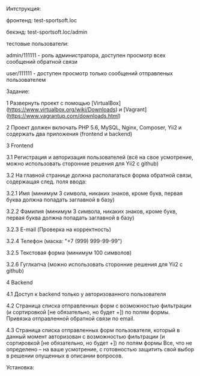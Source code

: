 Интструкция:

фронтенд: test-sportsoft.loc

бекэнд: test-sportsoft.loc/admin

тестовые пользователи: 

admin/111111 - роль администратора, доступен просмотр всех сообщений обратной связи

user/111111 - доступен просмотр только сообщений отправленых пользователем



Задание:

1 Развернуть проект с помощью [VirtualBox] (https://www.virtualbox.org/wiki/Downloads) и [Vagrant]
(https://www.vagrantup.com/downloads.html)

2 Проект должен включать PHP 5.6, MySQL, Nginx, Composer, Yii2 и содержать два приложения
(frontend и backend)

3 Frontend

3.1 Регистрация и авторизация пользователей (всё на свое усмотрение, можно использовать
сторонние решения для Yii2 с github)

3.2 На главной странице должна располагаться форма обратной связи, содержащая след. поля ввода:

3.2.1 Имя (минимум 3 символа, никаких знаков, кроме букв, первая буква должна попадать заглавной
в базу)

3.2.2 Фамилия (минимум 3 символа, никаких знаков, кроме букв, первая буква должна попадать
заглавной в базу)

3.2.3 E-mail (Проверка на корректность)

3.2.4 Телефон (маска: "+7 (999) 999-99-99")

3.2.5 Текстовая форма (минимум 100 символов)

3.2.6 Гуглкапча (можно использовать сторонние решения для Yii2 с github)

4 Backend

4.1 Доступ к backend только у авторизованного пользователя

4.2 Страница списка отправленных форм с возможностью фильтрации (и сортировкой [не
обязательно, но будет +]) по полям формы. Привязка отправленной обратной связи по email.

4.3 Страница списка отправленных форм пользователя, который в данный момент авторизован с
возможностью фильтрации (и сортировкой [не обязательно, но будет +]) по полям формы
Все, что не определено – на ваше усмотрение, с готовностью защитить свой выбор в решении
опущенных в описании вопросов.



Установка:
